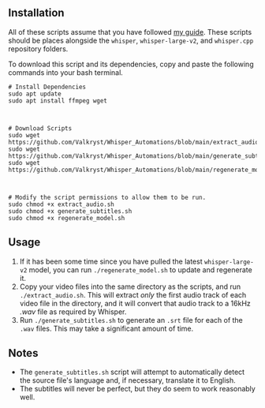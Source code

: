## Installation

All of these scripts assume that you have followed [my guide](https://www.valkryst.com/posts/42). These scripts should be places alongside the `whisper`, `whisper-large-v2`, and `whisper.cpp` repository folders.

To download this script and its dependencies, copy and paste the following commands into your bash terminal.

```shell
# Install Dependencies
sudo apt update
sudo apt install ffmpeg wget



# Download Scripts
sudo wget https://github.com/Valkryst/Whisper_Automations/blob/main/extract_audio.sh
sudo wget https://github.com/Valkryst/Whisper_Automations/blob/main/generate_subtitles.sh
sudo wget https://github.com/Valkryst/Whisper_Automations/blob/main/regenerate_model.sh



# Modify the script permissions to allow them to be run.
sudo chmod +x extract_audio.sh
sudo chmod +x generate_subtitles.sh
sudo chmod +x regenerate_model.sh
```

## Usage

1. If it has been some time since you have pulled the latest `whisper-large-v2` model, you can run `./regenerate_model.sh` to update and regenerate it.
2. Copy your video files into the same directory as the scripts, and run `./extract_audio.sh`. This will extract _only_ the first audio track of each video file in the directory, and it will convert that audio track to a 16kHz _.wav_ file as required by Whisper.
3. Run `./generate_subtitles.sh` to generate an `.srt` file for each of the `.wav` files. This may take a significant amount of time.

## Notes

* The `generate_subtitles.sh` script will attempt to automatically detect the source file's language and, if necessary, translate it to English.
* The subtitles will never be perfect, but they do seem to work reasonably well.

